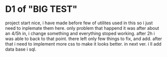 # D1 of "BIG TEST"
project start nice, i have made before few of utilites used in this so i just need to inplemate them here. only problem that happend it was after about an 4/5h in, i change something and everything stoped working. after 2h i was able to back to that point. there left only few things to fix, and add. after that i need to implement more css to make it looks better. in next ver. i ll add data base i sql.